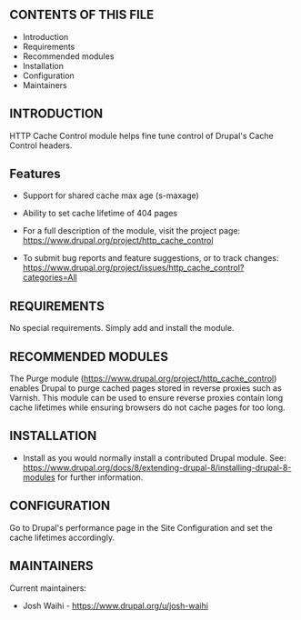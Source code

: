 CONTENTS OF THIS FILE
---------------------

 * Introduction
 * Requirements
 * Recommended modules
 * Installation
 * Configuration
 * Maintainers


INTRODUCTION
------------

HTTP Cache Control module helps fine tune control of
Drupal's Cache Control headers.

## Features
* Support for shared cache max age (s-maxage)
* Ability to set cache lifetime of 404 pages

* For a full description of the module, visit the project page:
  https://www.drupal.org/project/http_cache_control

* To submit bug reports and feature suggestions, or to track changes:
  https://www.drupal.org/project/issues/http_cache_control?categories=All


REQUIREMENTS
------------

No special requirements. Simply add and install the module.


RECOMMENDED MODULES
-------------------

The Purge module (https://www.drupal.org/project/http_cache_control)
enables Drupal to purge cached pages stored in reverse proxies such
as Varnish. This module can be used to ensure reverse proxies contain
long cache lifetimes while ensuring browsers do not cache pages for too long.

INSTALLATION
------------

 * Install as you would normally install a contributed Drupal module.
   See: https://www.drupal.org/docs/8/extending-drupal-8/installing-drupal-8-modules
   for further information.


CONFIGURATION
-------------

Go to Drupal's performance page in the Site Configuration and set the cache
lifetimes accordingly.


MAINTAINERS
-----------

Current maintainers:
 * Josh Waihi - https://www.drupal.org/u/josh-waihi
